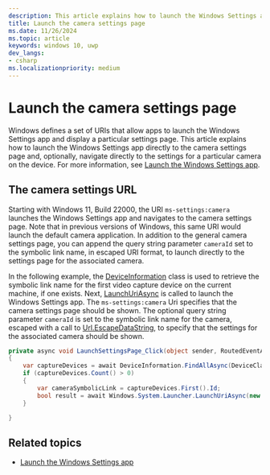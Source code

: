 ```yaml
---
description: This article explains how to launch the Windows Settings app directly to the camera settings page.
title: Launch the camera settings page
ms.date: 11/26/2024
ms.topic: article
keywords: windows 10, uwp
dev_langs:
- csharp
ms.localizationpriority: medium
---
```



# Launch the camera settings page

Windows defines a set of URIs that allow apps to launch the Windows Settings app and display a particular settings page. This article explains how to launch the Windows Settings app directly to the camera settings page and, optionally, navigate directly to the settings for a particular camera on the device. For more information, see [Launch the Windows Settings app](../launch-resume/launch-settings-app.md).

## The camera settings URL

Starting with Windows 11, Build 22000, the URI `ms-settings:camera` launches the Windows Settings app and navigates to the camera settings page. Note that in previous versions of Windows, this same URI would launch the default camera application. In addition to the general camera settings page, you can append the query string parameter `cameraId` set to the symbolic link name, in escaped URI format, to launch directly to the settings page for the associated camera.

In the following example, the [DeviceInformation](/uwp/api/Windows.Devices.Enumeration.DeviceInformation) class is used to retrieve the symbolic link name for the first video capture device on the current machine, if one exists. Next, [LaunchUriAsync](/uwp/api/windows.system.launcher.launchuriasync) is called to launch the Windows Settings app. The `ms-settings:camera` Uri specifies that the camera settings page should be shown. The optional query string parameter `cameraId` is set to the symbolic link name for the camera, escaped with a call to [Url.EscapeDataString](/dotnet/api/system.uri.escapedatastring), to specify that the settings for the associated camera should be shown. 


```csharp
private async void LaunchSettingsPage_Click(object sender, RoutedEventArgs e)
{
    var captureDevices = await DeviceInformation.FindAllAsync(DeviceClass.VideoCapture);
    if (captureDevices.Count() > 0)
    {
        var cameraSymbolicLink = captureDevices.First().Id;
        bool result = await Windows.System.Launcher.LaunchUriAsync(new Uri("ms-settings:camera?cameraId=" + Uri.EscapeDataString(cameraSymbolicLink)));
    }

}
```


## Related topics

* [Launch the Windows Settings app](../launch-resume/launch-settings-app.md)
